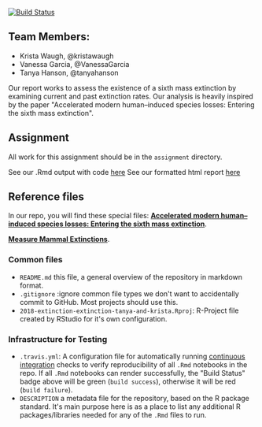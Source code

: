 
[![Build Status](https://travis-ci.com/espm-157/2018-extinction-extinction-tanya-and-krista.svg?token=8hVuFLL4Vs9GBnpaxZGB&branch=master)](https://travis-ci.com/espm-157/2018-extinction-extinction-tanya-and-krista)

## Team Members:

- Krista Waugh, @kristawaugh
- Vanessa Garcia, @VanessaGarcia
- Tanya Hanson, @tanyahanson

Our report works to assess the existence of a sixth mass extinction by examining current and past extinction rates. Our analysis is heavily inspired by the paper "Accelerated modern human–induced species losses: Entering the sixth mass extinction". 

## Assignment

All work for this assignment should be in the `assignment` directory.  

See our .Rmd output  with code [here](/assignment/extinction-assignment.Rmd)
See our formatted html report [here](/assignment/extinction-assignment.md)

## Reference files

In our repo, you will find these special files:
[**Accelerated modern human–induced species losses: Entering the sixth mass extinction**](http://doi.org/10.1126/sciadv.1400253). 
 
[**Measure Mammal Extinctions**](https://youtu.be/QsH6ytm89GI). 



### Common files

- `README.md` this file, a general overview of the repository in markdown format.  
- `.gitignore` :ignore common file types we don't want to accidentally commit to GitHub. Most projects should use this. 
- `2018-extinction-extinction-tanya-and-krista.Rproj`: R-Project file created by RStudio for it's own configuration.  


### Infrastructure for Testing

- `.travis.yml`: A configuration file for automatically running [continuous integration](https://travis-ci.com) checks to verify reproducibility of all `.Rmd` notebooks in the repo.  If all `.Rmd` notebooks can render successfully, the "Build Status" badge above will be green (`build success`), otherwise it will be red (`build failure`).  
- `DESCRIPTION` a metadata file for the repository, based on the R package standard. It's main purpose here is as a place to list any additional R packages/libraries needed for any of the `.Rmd` files to run.
